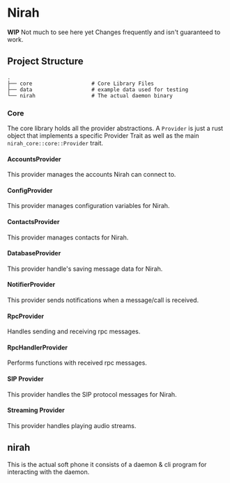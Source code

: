 # Nirah

**WIP** Not much to see here yet Changes frequently and isn't guaranteed to work.

## Project Structure
    .
    ├── core                   # Core Library Files
    ├── data                   # example data used for testing
    └── nirah                  # The actual daemon binary

### Core
  The core library holds all the provider abstractions. A `Provider` is just a rust object that implements a specific Provider Trait as well as the main `nirah_core::core::Provider` trait.

  #### AccountsProvider
  This provider manages the accounts Nirah can connect to.

  #### ConfigProvider
  This provider manages configuration variables for Nirah.

  #### ContactsProvider
  This provider manages contacts for Nirah.

  #### DatabaseProvider
  This provider handle's saving message data for Nirah.

  #### NotifierProvider
  This provider sends notifications when a message/call is received.

  #### RpcProvider
  Handles sending and receiving rpc messages.

  #### RpcHandlerProvider
  Performs functions with received rpc messages.

  #### SIP Provider
  This provider handles the SIP protocol messages for Nirah.

  #### Streaming Provider
  This provider handles playing audio streams.

## nirah
  This is the actual soft phone it consists of a daemon & cli program for interacting
  with the daemon.
